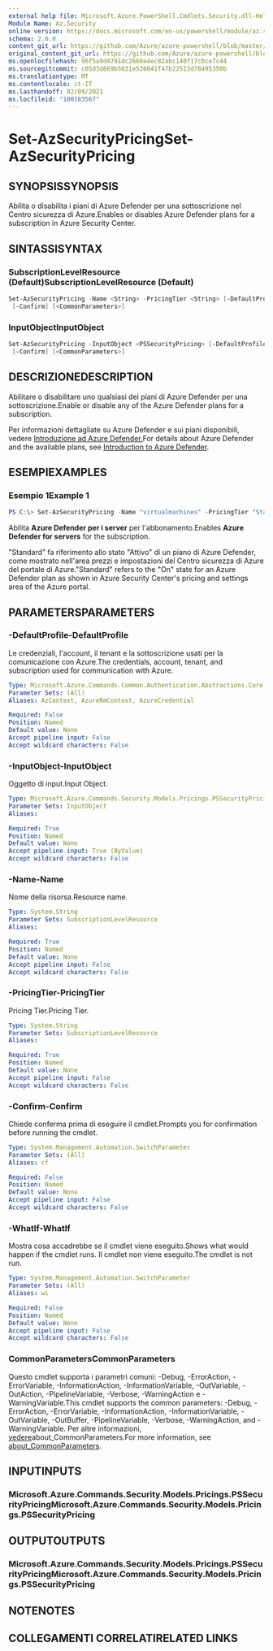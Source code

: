 ```yaml
---
external help file: Microsoft.Azure.PowerShell.Cmdlets.Security.dll-Help.xml
Module Name: Az.Security
online version: https://docs.microsoft.com/en-us/powershell/module/az.security/Set-AzSecurityPricing
schema: 2.0.0
content_git_url: https://github.com/Azure/azure-powershell/blob/master/src/Security/Security/help/Set-AzSecurityPricing.md
original_content_git_url: https://github.com/Azure/azure-powershell/blob/master/src/Security/Security/help/Set-AzSecurityPricing.md
ms.openlocfilehash: 96f5a9d4791dc2668e4ec82abc140f17cbce7c44
ms.sourcegitcommit: c05d3d669b5631e526841f47b22513d78495350b
ms.translationtype: MT
ms.contentlocale: it-IT
ms.lasthandoff: 02/09/2021
ms.locfileid: "100183567"
---
```

# <span data-ttu-id="807be-101">Set-AzSecurityPricing</span><span class="sxs-lookup"><span data-stu-id="807be-101">Set-AzSecurityPricing</span></span>

## <span data-ttu-id="807be-102">SYNOPSIS</span><span class="sxs-lookup"><span data-stu-id="807be-102">SYNOPSIS</span></span>

<span data-ttu-id="807be-103">Abilita o disabilita i piani di Azure Defender per una sottoscrizione nel Centro sicurezza di Azure.</span><span class="sxs-lookup"><span data-stu-id="807be-103">Enables or disables Azure Defender plans for a subscription in Azure Security Center.</span></span>

## <span data-ttu-id="807be-104">SINTASSI</span><span class="sxs-lookup"><span data-stu-id="807be-104">SYNTAX</span></span>

### <span data-ttu-id="807be-105">SubscriptionLevelResource (Default)</span><span class="sxs-lookup"><span data-stu-id="807be-105">SubscriptionLevelResource (Default)</span></span>

```powershell
Set-AzSecurityPricing -Name <String> -PricingTier <String> [-DefaultProfile <IAzureContextContainer>] [-WhatIf]
 [-Confirm] [<CommonParameters>]
```

### <span data-ttu-id="807be-106">InputObject</span><span class="sxs-lookup"><span data-stu-id="807be-106">InputObject</span></span>

```powershell
Set-AzSecurityPricing -InputObject <PSSecurityPricing> [-DefaultProfile <IAzureContextContainer>] [-WhatIf]
 [-Confirm] [<CommonParameters>]
```

## <span data-ttu-id="807be-107">DESCRIZIONE</span><span class="sxs-lookup"><span data-stu-id="807be-107">DESCRIPTION</span></span>

<span data-ttu-id="807be-108">Abilitare o disabilitare uno qualsiasi dei piani di Azure Defender per una sottoscrizione.</span><span class="sxs-lookup"><span data-stu-id="807be-108">Enable or disable any of the Azure Defender plans for a subscription.</span></span>

<span data-ttu-id="807be-109">Per informazioni dettagliate su Azure Defender e sui piani disponibili, vedere [Introduzione ad Azure Defender.](https://docs.microsoft.com/azure/security-center/azure-defender)</span><span class="sxs-lookup"><span data-stu-id="807be-109">For details about Azure Defender and the available plans, see [Introduction to Azure Defender](https://docs.microsoft.com/azure/security-center/azure-defender).</span></span>

## <span data-ttu-id="807be-110">ESEMPI</span><span class="sxs-lookup"><span data-stu-id="807be-110">EXAMPLES</span></span>

### <span data-ttu-id="807be-111">Esempio 1</span><span class="sxs-lookup"><span data-stu-id="807be-111">Example 1</span></span>

```powershell
PS C:\> Set-AzSecurityPricing -Name "virtualmachines" -PricingTier "Standard"
```

<span data-ttu-id="807be-112">Abilita **Azure Defender per i server** per l'abbonamento.</span><span class="sxs-lookup"><span data-stu-id="807be-112">Enables **Azure Defender for servers** for the subscription.</span></span>

<span data-ttu-id="807be-113">"Standard" fa riferimento allo stato "Attivo" di un piano di Azure Defender, come mostrato nell'area prezzi e impostazioni del Centro sicurezza di Azure del portale di Azure.</span><span class="sxs-lookup"><span data-stu-id="807be-113">"Standard" refers to the "On" state for an Azure Defender plan as shown in Azure Security Center's pricing and settings area of the Azure portal.</span></span>


## <span data-ttu-id="807be-114">PARAMETERS</span><span class="sxs-lookup"><span data-stu-id="807be-114">PARAMETERS</span></span>

### <span data-ttu-id="807be-115">-DefaultProfile</span><span class="sxs-lookup"><span data-stu-id="807be-115">-DefaultProfile</span></span>

<span data-ttu-id="807be-116">Le credenziali, l'account, il tenant e la sottoscrizione usati per la comunicazione con Azure.</span><span class="sxs-lookup"><span data-stu-id="807be-116">The credentials, account, tenant, and subscription used for communication with Azure.</span></span>

```yaml
Type: Microsoft.Azure.Commands.Common.Authentication.Abstractions.Core.IAzureContextContainer
Parameter Sets: (All)
Aliases: AzContext, AzureRmContext, AzureCredential

Required: False
Position: Named
Default value: None
Accept pipeline input: False
Accept wildcard characters: False
```

### <span data-ttu-id="807be-117">-InputObject</span><span class="sxs-lookup"><span data-stu-id="807be-117">-InputObject</span></span>

<span data-ttu-id="807be-118">Oggetto di input.</span><span class="sxs-lookup"><span data-stu-id="807be-118">Input Object.</span></span>

```yaml
Type: Microsoft.Azure.Commands.Security.Models.Pricings.PSSecurityPricing
Parameter Sets: InputObject
Aliases:

Required: True
Position: Named
Default value: None
Accept pipeline input: True (ByValue)
Accept wildcard characters: False
```

### <span data-ttu-id="807be-119">-Name</span><span class="sxs-lookup"><span data-stu-id="807be-119">-Name</span></span>

<span data-ttu-id="807be-120">Nome della risorsa.</span><span class="sxs-lookup"><span data-stu-id="807be-120">Resource name.</span></span>

```yaml
Type: System.String
Parameter Sets: SubscriptionLevelResource
Aliases:

Required: True
Position: Named
Default value: None
Accept pipeline input: False
Accept wildcard characters: False
```

### <span data-ttu-id="807be-121">-PricingTier</span><span class="sxs-lookup"><span data-stu-id="807be-121">-PricingTier</span></span>

<span data-ttu-id="807be-122">Pricing Tier.</span><span class="sxs-lookup"><span data-stu-id="807be-122">Pricing Tier.</span></span>

```yaml
Type: System.String
Parameter Sets: SubscriptionLevelResource
Aliases:

Required: True
Position: Named
Default value: None
Accept pipeline input: False
Accept wildcard characters: False
```

### <span data-ttu-id="807be-123">-Confirm</span><span class="sxs-lookup"><span data-stu-id="807be-123">-Confirm</span></span>

<span data-ttu-id="807be-124">Chiede conferma prima di eseguire il cmdlet.</span><span class="sxs-lookup"><span data-stu-id="807be-124">Prompts you for confirmation before running the cmdlet.</span></span>

```yaml
Type: System.Management.Automation.SwitchParameter
Parameter Sets: (All)
Aliases: cf

Required: False
Position: Named
Default value: None
Accept pipeline input: False
Accept wildcard characters: False
```

### <span data-ttu-id="807be-125">-WhatIf</span><span class="sxs-lookup"><span data-stu-id="807be-125">-WhatIf</span></span>

<span data-ttu-id="807be-126">Mostra cosa accadrebbe se il cmdlet viene eseguito.</span><span class="sxs-lookup"><span data-stu-id="807be-126">Shows what would happen if the cmdlet runs.</span></span> <span data-ttu-id="807be-127">Il cmdlet non viene eseguito.</span><span class="sxs-lookup"><span data-stu-id="807be-127">The cmdlet is not run.</span></span>

```yaml
Type: System.Management.Automation.SwitchParameter
Parameter Sets: (All)
Aliases: wi

Required: False
Position: Named
Default value: None
Accept pipeline input: False
Accept wildcard characters: False
```

### <span data-ttu-id="807be-128">CommonParameters</span><span class="sxs-lookup"><span data-stu-id="807be-128">CommonParameters</span></span>

<span data-ttu-id="807be-129">Questo cmdlet supporta i parametri comuni: -Debug, -ErrorAction, -ErrorVariable, -InformationAction, -InformationVariable, -OutVariable, -OutAction, -PipelineVariable, -Verbose, -WarningAction e -WarningVariable.</span><span class="sxs-lookup"><span data-stu-id="807be-129">This cmdlet supports the common parameters: -Debug, -ErrorAction, -ErrorVariable, -InformationAction, -InformationVariable, -OutVariable, -OutBuffer, -PipelineVariable, -Verbose, -WarningAction, and -WarningVariable.</span></span> <span data-ttu-id="807be-130">Per altre informazioni, [vedere](http://go.microsoft.com/fwlink/?LinkID=113216)about_CommonParameters.</span><span class="sxs-lookup"><span data-stu-id="807be-130">For more information, see [about_CommonParameters](http://go.microsoft.com/fwlink/?LinkID=113216).</span></span>

## <span data-ttu-id="807be-131">INPUT</span><span class="sxs-lookup"><span data-stu-id="807be-131">INPUTS</span></span>

### <span data-ttu-id="807be-132">Microsoft.Azure.Commands.Security.Models.Pricings.PSSecurityPricing</span><span class="sxs-lookup"><span data-stu-id="807be-132">Microsoft.Azure.Commands.Security.Models.Pricings.PSSecurityPricing</span></span>

## <span data-ttu-id="807be-133">OUTPUT</span><span class="sxs-lookup"><span data-stu-id="807be-133">OUTPUTS</span></span>

### <span data-ttu-id="807be-134">Microsoft.Azure.Commands.Security.Models.Pricings.PSSecurityPricing</span><span class="sxs-lookup"><span data-stu-id="807be-134">Microsoft.Azure.Commands.Security.Models.Pricings.PSSecurityPricing</span></span>

## <span data-ttu-id="807be-135">NOTE</span><span class="sxs-lookup"><span data-stu-id="807be-135">NOTES</span></span>

## <span data-ttu-id="807be-136">COLLEGAMENTI CORRELATI</span><span class="sxs-lookup"><span data-stu-id="807be-136">RELATED LINKS</span></span>
